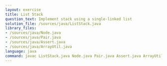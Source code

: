 ```yaml
---
layout: exercise
title: List Stack
question_text: Implement stack using a single-linked list
solution_file: /sources/java/ListStack.java
library_files:
- /sources/java/Node.java
- /sources/java/Pair.java
- /sources/java/Assert.java
- /sources/java/ArrayUtil.java
language: java
command: javac ListStack.java Node.java Pair.java Assert.java ArrayUtil.java && java ListStack
---
```

